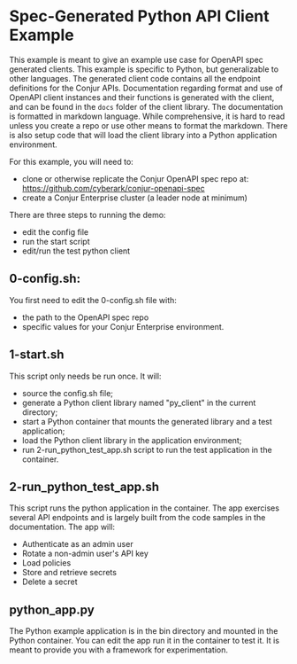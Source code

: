 # Spec-Generated Python API Client Example

This example is meant to give an example use case for OpenAPI spec generated clients.
This example is specific to Python, but generalizable to other languages.
The generated client code contains all the endpoint definitions for the Conjur APIs.
Documentation regarding format and use of OpenAPI client instances and their functions is
generated with the client, and can be found in the `docs` folder of the client library.
The documentation is formatted in markdown language. While comprehensive, it is hard
to read unless you create a repo or use other means to format the markdown.
There is also setup code that will load the client library into a Python application environment.

For this example, you will need to:
 - clone or otherwise replicate the Conjur OpenAPI spec repo at:
	https://github.com/cyberark/conjur-openapi-spec
 - create a Conjur Enterprise cluster (a leader node at minimum)

There are three steps to running the demo:
 - edit the config file
 - run the start script
 - edit/run the test python client

## 0-config.sh:
You first need to edit the 0-config.sh file with:
 - the path to the OpenAPI spec repo
 - specific values for your Conjur Enterprise environment.

## 1-start.sh
This script only needs be run once. It will:
 - source the config.sh file;
 - generate a Python client library named "py_client" in the current directory;
 - start a Python container that mounts the generated library and a test application;
 - load the Python client library in the application environment;
 - run 2-run_python_test_app.sh script to run the test application in the container.

## 2-run_python_test_app.sh
This script runs the python application in the container. The app exercises several
API endpoints and is largely built from the code samples in the documentation. The 
app will:
- Authenticate as an admin user
- Rotate a non-admin user's API key
- Load policies
- Store and retrieve secrets
- Delete a secret

## python_app.py
The Python example application is in the bin directory and mounted in the Python
container. You can edit the app run it in the container to test it. It is meant to
provide you with a framework for experimentation.
